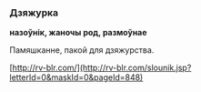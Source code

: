 ### Дзяжурка
**назоўнік, жаночы род, размоўнае**

Памяшканне, пакой для дзяжурства.

<a rel="author">[http://rv-blr.com/](http://rv-blr.com/slounik.jsp?letterId=0&maskId=0&pageId=848)</a>
